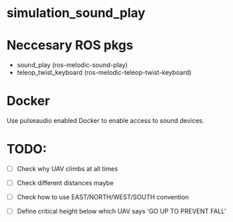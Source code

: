 # simulation_sound_play


# Neccesary ROS pkgs
 * sound_play (ros-melodic-sound-play) 
 * teleop_twist_keyboard (ros-melodic-teleop-twist-keyboard) 
 
# Docker

Use pulseaudio enabled Docker to enable access to sound devices. 


# TODO: 
 - [ ] Check why UAV climbs at all times
 - [ ] Check different distances maybe 
 - [ ] Check how to use EAST/NORTH/WEST/SOUTH convention 
 - [ ] Define critical height below which UAV says 'GO UP TO PREVENT FALL' 
 
